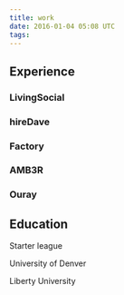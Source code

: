 ```yaml
---
title: work
date: 2016-01-04 05:08 UTC
tags:
---
```


## Experience

### LivingSocial

### hireDave

### Factory

### AMB3R

### Ouray

## Education

Starter league

University of Denver

Liberty University
